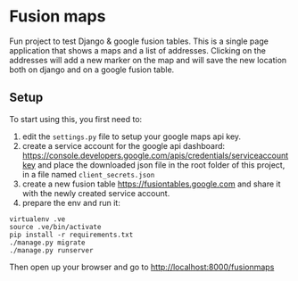 # Fusion maps

Fun project to test Django & google fusion tables.
This is a single page application that shows a maps and a list of addresses.
Clicking on the addresses will add a new marker on the map and will
save the new location both on django and on a google fusion table.

## Setup

To start using this, you first need to:
1. edit the `settings.py` file to setup your google maps api key.
2. create a service account for the google api dashboard:
<https://console.developers.google.com/apis/credentials/serviceaccountkey> and place the downloaded json file in the root folder of this
project, in a file named `client_secrets.json`
3. create a new fusion table <https://fusiontables.google.com> and share it with the newly created service account.
4. prepare the env and run it:
```
virtualenv .ve
source .ve/bin/activate
pip install -r requirements.txt
./manage.py migrate
./manage.py runserver
```

Then open up your browser and go to <http://localhost:8000/fusionmaps>
